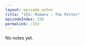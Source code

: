 ```yaml
---
layout: episode_notes
title: "153: Romans — The Potter"
episodeIndex: 156
permalink: /153
---
```

No notes yet.
